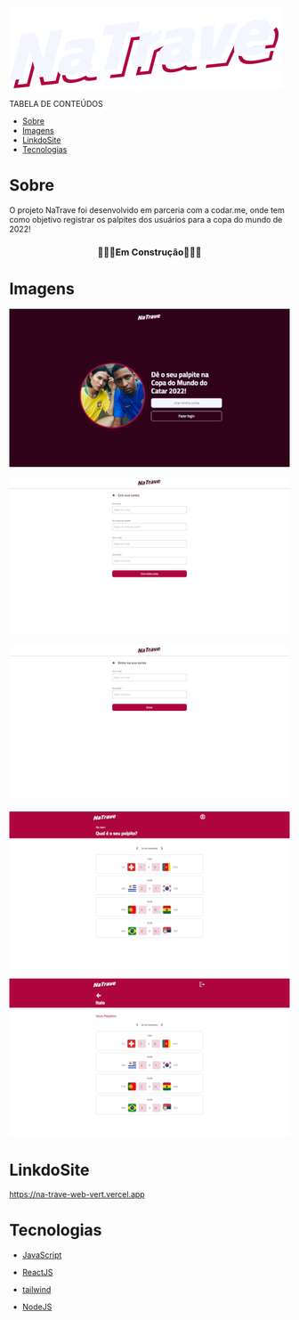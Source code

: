 ![alt text](public/image/logo-vinho.svg)

<p>TABELA DE CONTEÚDOS</p>

* [Sobre](#Sobre)
* [Imagens](#Imagens)
* [LinkdoSite](#LinkdoSite)
* [Tecnologias](#Tecnologias)

# Sobre

<p>O projeto NaTrave foi desenvolvido em parceria com a codar.me, onde tem como objetivo registrar os palpites dos usuários para a copa do mundo de 2022!</p>

<h3 align="center">🚧👷‍♂️Em Construção🚧👷‍♂️</3>

# Imagens

![alt text](public/image/home.png)

![alt text](public/image/signup.png)

![alt text](public/image/login.png)

![alt text](public/image/dashboard.png)

![alt text](public/image/profile.png)

# LinkdoSite

https://na-trave-web-vert.vercel.app

# Tecnologias

- [JavaScript](https://www.javascript.com)
- [ReactJS](https://pt-br.reactjs.org)
- [tailwind](https://tailwindcss.com)

- [NodeJS](https://nodejs.org/en/)








